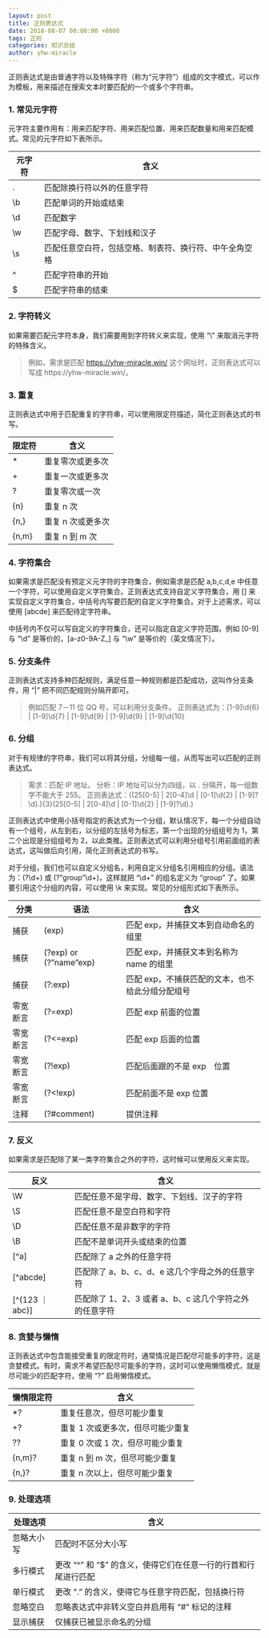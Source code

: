 ```yaml
---
layout: post
title: 正则表达式
date: 2018-08-07 00:00:00 +0800
tags: 正则
categories: 知识总结
author: yhw-miracle
---
```

正则表达式是由普通字符以及特殊字符（称为“元字符”）组成的文字模式，可以作为模板，用来描述在搜索文本时要匹配的一个或多个字符串。

### 1. 常见元字符
元字符主要作用有：用来匹配字符、用来匹配位置、用来匹配数量和用来匹配模式。常见的元字符如下表所示。

| 元字符	 | 含义 |
| ------ | ------ |
| . | 匹配除换行符以外的任意字符 |
| \b | 匹配单词的开始或结束	|
| \d | 匹配数字	|
| \w | 匹配字母、数字、下划线和汉子 |
| \s | 匹配任意空白符，包括空格、制表符、换行符、中午全角空格 |
| ^ | 匹配字符串的开始 |
| $ | 匹配字符串的结束 |

### 2. 字符转义
如果需要匹配元字符本身，我们需要用到字符转义来实现，使用 “\” 来取消元字符的特殊含义。

> 例如，需求是匹配 https://yhw-miracle.win/ 这个网址时，正则表达式可以写成 https://yhw-miracle\.win/。

### 3. 重复
正则表达式中用于匹配重复的字符串，可以使用限定符描述，简化正则表达式的书写。

| 限定符 | 含义 |
| ------ | ------ |
| * | 重复零次或更多次 |
| + | 重复一次或更多次 |
| ? | 重复零次或一次 |
| {n} | 重复 n 次 |
| {n,} | 重复 n 次或更多次 |
| {n,m} | 重复 n 到 m 次 |

### 4. 字符集合
如果需求是匹配没有预定义元字符的字符集合，例如需求是匹配 a,b,c,d,e 中任意一个字符，可以使用自定义字符集合。正则表达式支持自定义字符集合，用 [] 来实现自定义字符集合，中括号内写要匹配的自定义字符集合。对于上述需求，可以使用 [abcde] 来匹配待定字符串。

中括号内不仅可以写自定义的字符集合，还可以指定自定义字符范围，例如 [0-9] 与 “\d” 是等价的，[a-z0-9A-Z_] 与 “\w” 是等价的（英文情况下）。

### 5. 分支条件
正则表达式支持多种匹配规则，满足任意一种规则都是匹配成功，这叫作分支条件，用 “|” 把不同匹配规则分隔开即可。

> 例如匹配 7－11 位 QQ 号，可以利用分支条件。
> 正则表达式为：[1-9]\d{6} | [1-9]\d{7} | [1-9]\d{9} | [1-9]\d{9} | [1-9]\d{10}

### 6. 分组
对于有规律的字符串，我们可以将其分组，分组每一组，从而写出可以匹配的正则表达式。

> 需求：匹配 IP 地址。
> 分析：IP 地址可以分为四组，以 . 分隔开，每一组数字不能大于 255。
> 正则表达式：((25[0-5] | 2[0-4]\d | [0-1]\d{2} | [1-9]?\d).){3}(25[0-5] | 2[0-4]\d | [0-1]\d{2} | [1-9]?\d).)

正则表达式中使用小括号指定的表达式为一个分组，默认情况下，每一个分组自动有一个组号，从左到右，以分组的左括号为标志，第一个出现的分组组号为 1，第二个出现是分组组号为 2，以此类推。正则表达式可以利用分组号引用前面组的表达式，这叫做后向引用，简化正则表达式的书写。

对于分组，我们也可以自定义分组名，利用自定义分组名引用相应的分组。语法为：(?\d+) 或 (?”group”\d+)，这样就把 “\d+” 的组名定义为 “group” 了。如果要引用这个分组的内容，可以使用 \k 来实现。常见的分组形式如下表所示。

| 分类 | 语法 | 含义 |
| ------ | ------ | ------ |
| 捕获 | (exp) | 匹配 exp，并捕获文本到自动命名的组里 |
| 捕获 | (?exp) or (?”name”exp) | 匹配 exp，并捕获文本到名称为 name 的组里 |
| 捕获 | (?:exp) | 匹配 exp，不捕获匹配的文本，也不给此分组分配组号 |
| 零宽断言 | (?=exp) | 匹配 exp 前面的位置 |
| 零宽断言 | (?<=exp) | 匹配 exp 后面的位置 |
| 零宽断言 | (?!exp) | 匹配后面跟的不是 exp　位置 |
| 零宽断言 | (?<!exp) | 匹配前面不是 exp 位置 |
| 注释 | (?#comment) | 提供注释 |

### 7. 反义
如果需求是匹配除了某一类字符集合之外的字符，这时候可以使用反义来实现。

| 反义 | 含义 |
| ------ | ------ |
| \W | 匹配任意不是字母、数字、下划线、汉子的字符 |
| \S | 匹配任意不是空白符和字符 |
| \D | 匹配任意不是非数字的字符 |
| \B | 匹配不是单词开头或结束的位置 |
| [^a] | 匹配除了 a 之外的任意字符 |
| [^abcde] | 匹配除了 a、b、c、d、e 这几个字母之外的任意字符 |
| [^(123 ｜ abc)] | 匹配除了 1、2、3 或者 a、b、c 这几个字符之外的任意字符 |

### 8. 贪婪与懒惰
正则表达式中包含能接受重复的限定符时，通常情况是匹配尽可能多的字符，这是贪婪模式。有时，需求不希望匹配尽可能多的字符，这时可以使用懒惰模式，就是尽可能少的匹配字符，使用 “?” 启用懒惰模式。

| 懒惰限定符 | 含义 |
| ------ | ------ |
| *? | 重复任意次，但尽可能少重复 |
| +? | 重复 1 次或更多次，但尽可能少重复 |
| ?? | 重复 0 次或 1 次，但尽可能少重复 |
| {n,m}? | 重复 n 到 m 次，但尽可能少重复 |
| {n,}? | 重复 n 次以上，但尽可能少重复 |

### 9. 处理选项
| 处理选项 | 含义 |
| ------ | ------ |
| 忽略大小写 | 匹配时不区分大小写 |
| 多行模式 | 更改 “^” 和 “$” 的含义，使得它们在任意一行的行首和行尾进行匹配 |
| 单行模式 | 更改 “.” 的含义，使得它与任意字符匹配，包括换行符 |
| 忽略空白 | 忽略表达式中非转义空白并启用有 “#” 标记的注释 |
| 显示捕获 | 仅捕获已被显示命名的分组 |
